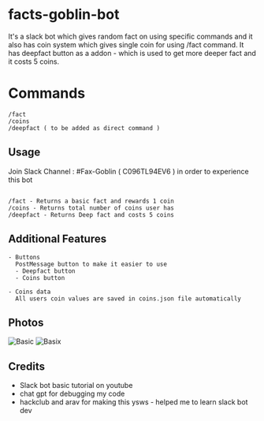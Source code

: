 # facts-goblin-bot

It's a slack bot which gives random fact on using specific commands and it also has coin system which gives single coin for using /fact command. It has deepfact button as a addon - which is used to get more deeper fact and it costs 5 coins.

# Commands

```
/fact
/coins
/deepfact ( to be added as direct command )

```

## Usage

Join Slack Channel : #Fax-Goblin ( C096TL94EV6 ) in order to experience this bot

```

/fact - Returns a basic fact and rewards 1 coin
/coins - Returns total number of coins user has
/deepfact - Returns Deep fact and costs 5 coins

```

## Additional Features

```
- Buttons 
  PostMessage button to make it easier to use
  - Deepfact button
  - Coins button

- Coins data
  All users coin values are saved in coins.json file automatically 

```

## Photos
![Basic](https://i.ibb.co/JwSwkHdj/Screenshot-4.png)
![Basix](https://i.ibb.co/yFYmgvg3/Screenshot-5.png)


## Credits

- Slack bot basic tutorial on youtube
- chat gpt for debugging my code
- hackclub and arav for making this ysws - helped me to learn slack bot dev
